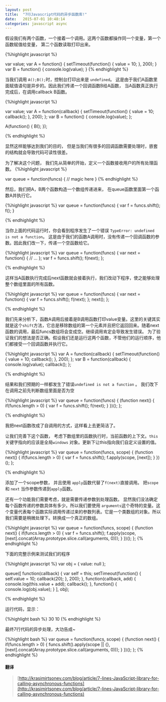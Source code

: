 ```yaml
---
layout: post
title:  "7行Javascript代码的异步函数库!"
date:   2015-07-01 10:48:14
categories: javascript async
---
```


假设我们有两个函数，一个接着一个调用。这两个函数都操作同一个变量，第一个函数赋值给变量， 第二个函数读取打印出来。

{%highlight javascript %}

var value;
var A = function() {
  setTimeout(function() {
    value = 10;
  }, 200);
}
var B = function() {
  console.log(value);
}
{% endhighlight %}

当我们调用 `A();B();`时，控制台打印出来是 `undefined`。 这是由于我们A函数里面赋值语句是异步的。因此我们传递一个回调函数B给A函数， 当A函数真正执行完成后，在调用callback B函数。

{%highlight javascript %}

var value;
var A = function(callback) {
  setTimeout(function() {
    value = 10;
    callback();
  }, 200);
};
var B = function() {
  console.log(value);
};

A(function() {
  B();
});

{% endhighlight %}

显然这样能够达到我们的目的， 但是当我们有很多的回调函数需要处理时，嵌套的结构就会导致代码可读性很差。


为了解决这个问题， 我们先从简单的开始，定义一个函数接收用户的所有处理函数。
{%highlight javascript %}

var queue = function(funcs) {
      // magic here
}
{% endhighlight %}


然后，我们把A，B两个函数构造一个数组传递进来， 在queue函数里面第一个函数A并执行它。

{%highlight javascript %}
var queue = function(funcs) {
      var f = funcs.shift();
      f();
}

{% endhighlight %}

当你上面的代码运行时，你会看到程序发生了一个错误 `TypeError: undefined is not a function`。 这是由于我们的函数A调用时，没有传递一个回调函数的参数。因此我们改一下，传递一个空函数给它。

{%highlight javascript %}
var queue = function(funcs) {
    var next = function() {
      // ...
    };
    var f = funcs.shift();
    f(next);
};

{% endhighlight %}

这样当A函数执行完成后next函数就会接着执行，我们改动下程序，使之能够处理整个数组里面的所有函数。


{%highlight javascript %}
var queue = function(funcs) {
  var next = function() {
    var f = funcs.shift();
    f(next);
  };
  next();
};

{% endhighlight %}

我们先来分析下，函数A调用后接着是B调用函数打印value变量。这里的关键其实就是这个`shift`方法，它总是移除数组的第一个元素并且把它返回回来。随着next函数的调用，最后funcs数组将会变成空。继续调用肯定会导致发生错误。 为了验证我们的想法是否正确。假设我们还是运行这两个函数，不管他们的运行顺序，他们都接受一个回调函数并执行它。

{%highlight javascript %}
var A = function(callback) {
  setTimeout(function() {
      value = 10;
      callback();
      }, 200);
};
var B = function(callback) {
  console.log(value);
  callback();
};

{% endhighlight %}

结果和我们预期的一样都发生了错误`undefined is not a function` 。 我们改下在调用之前先判断数组里面是否为空

{%highlight javascript %}
var queue = function(funcs) {
  (function next() {
    if(funcs.length > 0) {
      var f = funcs.shift();
      f(next);
    }
   })();
};

{% endhighlight %}

我把next函数改成了自调用的方式，这样看上去更简洁了。



让我们完善下这个函数， 考虑下数组里的函数执行时，当前函数的上下文。`this` 关键字指向的应该是全局`windows` 对象。更新下让this指向我们自定义设置的值。

{%highlight javascript %}
var queue = function(funcs, scope) {
  (function next() {
    if(funcs.length > 0) {
      var f = funcs.shift();
      f.apply(scope, [next]);
    }
   })();
};

{% endhighlight %}

添加了一个scope参数， 并且使用 `apply`函数代替了`f(next)`直接调用。 把`scope` 和 `next`  当作参数传递到`apply`函数。


还有一个功能我们需要考虑，就是需要传递参数到处理函数。 显然我们没法确定每个函数传递的参数具体有多少。所以我们要使用 `arguments`这个奇特的变量。这个变量代表每个函数实际调用传递过来的参数列表。它是一个类数组的对象。所以我们需要是稍微处理下。转换成一个真正的数组。


{%highlight javascript %}
var queue = function(funcs, scope) {
  (function next() {
    if(funcs.length > 0) {
      var f = funcs.shift();
      f.apply(scope, [next].concat(Array.prototype.slice.call(arguments, 0)));
    }
  })();
};
{% endhighlight %}


 下面的完整示例来测试我们的程序

{%highlight javascript %}
var obj = {
  value: null
};

queue([
    function(callback) {
      var self = this;
      setTimeout(function() {
        self.value = 10;
        callback(20);
      }, 200);
    },
    function(callback, add) {
      console.log(this.value + add);
      callback();
    },
    function() {
      console.log(obj.value);
    }
  ], obj);

{% endhighlight %}

运行代码，显示：

{%highlight bash %}
 30
 10
{% endhighlight %}

最终7行代码的异步处理，大功告成~


{%highlight bash %}
  var queue = function(funcs, scope) {
    (function next() {
      if(funcs.length > 0) {
        funcs.shift().apply(scope || {}, [next].concat(Array.prototype.slice.call(arguments, 0)));
      }
    })();
  };
{% endhighlight %}

#### 翻译

> [http://krasimirtsonev.com/blog/article/7-lines-JavaScript-library-for-calling-asynchronous-functions](http://krasimirtsonev.com/blog/article/7-lines-JavaScript-library-for-calling-asynchronous-functions)



